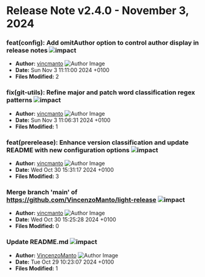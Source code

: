 # Release Note v2.4.0 - November 3, 2024


### feat(config): Add omitAuthor option to control author display in release notes ![impact](https://img.shields.io/badge/impact-medium-yellow?style=flat-square)
- **Author:** [vincmanto](https://github.com/vincmanto) ![Author Image](https://avatars.githubusercontent.com/vincmanto?size=40)
- **Date:** Sun Nov 3 11:11:00 2024 +0100
- **Files Modified:** 2
    
### fix(git-utils): Refine major and patch word classification regex patterns ![impact](https://img.shields.io/badge/impact-low-green?style=flat-square)
- **Author:** [vincmanto](https://github.com/vincmanto) ![Author Image](https://avatars.githubusercontent.com/vincmanto?size=40)
- **Date:** Sun Nov 3 11:06:31 2024 +0100
- **Files Modified:** 1
    
### feat(prerelease): Enhance version classification and update README with new configuration options ![impact](https://img.shields.io/badge/impact-medium-yellow?style=flat-square)
- **Author:** [vincmanto](https://github.com/vincmanto) ![Author Image](https://avatars.githubusercontent.com/vincmanto?size=40)
- **Date:** Wed Oct 30 15:31:17 2024 +0100
- **Files Modified:** 3
    
### Merge branch 'main' of https://github.com/VincenzoManto/light-release ![impact](https://img.shields.io/badge/impact-low-green?style=flat-square)
- **Author:** [vincmanto](https://github.com/vincmanto) ![Author Image](https://avatars.githubusercontent.com/vincmanto?size=40)
- **Date:** Wed Oct 30 15:25:28 2024 +0100
- **Files Modified:** 0
    
### Update README.md ![impact](https://img.shields.io/badge/impact-low-green?style=flat-square)
- **Author:** [VincenzoManto](https://github.com/64726971+VincenzoManto) ![Author Image](https://avatars.githubusercontent.com/VincenzoManto?size=40)
- **Date:** Tue Oct 29 10:23:07 2024 +0100
- **Files Modified:** 1
    
